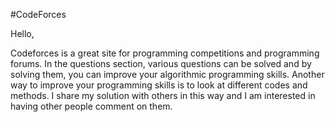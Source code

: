 #CodeForces

Hello, 

Codeforces is a great site for programming competitions and programming forums.
In the questions section, various questions can be solved and by solving them, you can improve your algorithmic programming skills.
Another way to improve your programming skills is to look at different codes and methods.
I share my solution with others in this way and I am interested in having other people comment on them.
